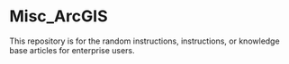 # Misc_ArcGIS
This repository is for the random instructions, instructions, or knowledge base articles for enterprise users. 
